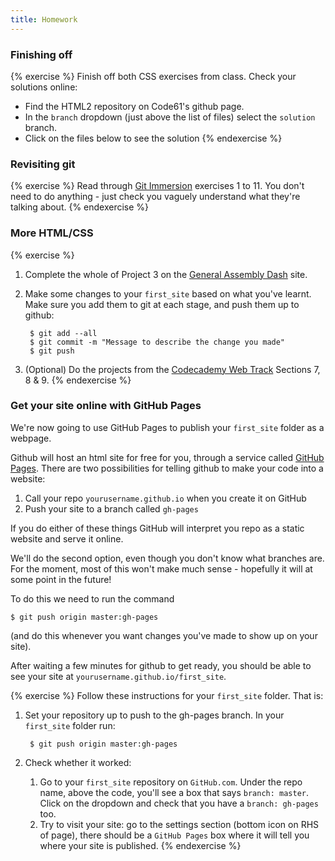 ```yaml
---
title: Homework
---
```


### Finishing off

{% exercise %}
Finish off both CSS exercises from class. Check your solutions online:
* Find the HTML2 repository on Code61's github page.
* In the `branch` dropdown (just above the list of files) select the `solution` branch.
* Click on the files below to see the solution
{% endexercise %}

### Revisiting git

{% exercise %}
Read through [Git Immersion](http://gitimmersion.com/lab_01.html) exercises 1 to 11. You don't need to do anything - just check you vaguely understand what they're talking about.
{% endexercise %}

### More HTML/CSS

{% exercise %}
1. Complete the whole of Project 3 on the [General Assembly Dash](https://dash.generalassemb.ly/projects) site.
2. Make some changes to your `first_site` based on what you've learnt. Make sure you add them to git at each stage, and push them up to github:

        $ git add --all
        $ git commit -m "Message to describe the change you made"
        $ git push
        
3. (Optional) Do the projects from the [Codecademy Web Track](http://www.codecademy.com/tracks/web) Sections 7, 8 &amp; 9.
{% endexercise %}

### Get your site online with GitHub Pages

We're now going to use GitHub Pages to publish your `first_site` folder as a webpage.

Github will host an html site for free for you, through a service called [GitHub Pages](http://pages.github.com/). There are two possibilities for telling github to make your code into a website:

1. Call your repo `yourusername.github.io` when you create it on GitHub
2. Push your site to a branch called `gh-pages`

If you do either of these things GitHub will interpret you repo as a static website and serve it online.

We'll do the second option, even though you don't know what branches are. For the moment, most of this won't make much sense - hopefully it will at some point in the future!

To do this we need to run the command

    $ git push origin master:gh-pages

(and do this whenever you want changes you've made to show up on your site).

After waiting a few minutes for github to get ready, you should be able to see your site at `yourusername.github.io/first_site`.

{% exercise %}
Follow these instructions for your `first_site` folder. That is:

1. Set your repository up to push to the gh-pages branch. In your `first_site` folder run:

        $ git push origin master:gh-pages

2. Check whether it worked:
    1. Go to your `first_site` repository on `GitHub.com`. Under the repo name, above the code, you'll see a box that says `branch: master`. Click on the dropdown and check that you have a `branch: gh-pages` too.
    2. Try to visit your site: go to the settings section (bottom icon on RHS of page), there should be a `GitHub Pages` box where it will tell you where your site is published.
{% endexercise %}


